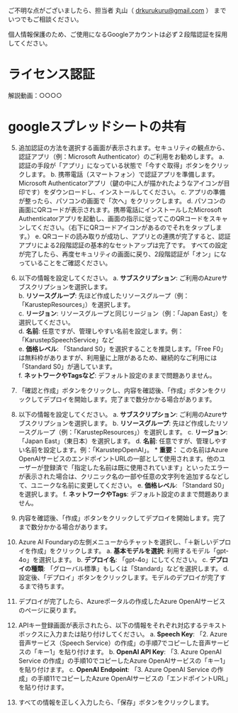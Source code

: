 ご不明な点がございましたら、担当者 丸山（ [drkurukuru@gmail.com](mailto:drkurukuru@gmail.com) ） までいつでもご相談ください。

個人情報保護のため、ご使用になるGoogleアカウントは必ず２段階認証を採用してください。

# ライセンス認証
解説動画：○○○○

# googleスプレッドシートの共有 

5.  追加認証の方法を選択する画面が表示されます。セキュリティの観点から、認証アプリ（例：Microsoft Authenticator）のご利用をお勧めします。
    a.  認証の手段が「アプリ」になっている状態で「今すぐ取得」ボタンをクリックします。
    b.  携帯電話（スマートフォン）で認証アプリを準備します。Microsoft Authenticatorアプリ（鍵の中に人が描かれたようなアイコンが目印です）をダウンロードし、インストールしてください。
    c.  アプリの準備が整ったら、パソコンの画面で「次へ」をクリックします。
    d.  パソコンの画面にQRコードが表示されます。携帯電話にインストールしたMicrosoft Authenticatorアプリを起動し、画面の指示に従ってこのQRコードをスキャンしてください。（右下にQRコードアイコンがあるのでそれをタップします。）
    e.  QRコードの読み取りが成功し、アプリとの連携が完了すると、認証アプリによる2段階認証の基本的なセットアップは完了です。
すべての設定が完了したら、再度セキュリティの画面に戻り、2段階認証が「オン」になっていることをご確認ください。

3.  以下の情報を設定してください。
    a.  **サブスクリプション**: ご利用のAzureサブスクリプションを選択します。  
    b.  **リソースグループ**: 先ほど作成したリソースグループ（例：「KarustepResources」）を選択します。  
    c.  **リージョン**: リソースグループと同じリージョン（例：「Japan East」）を選択してください。  
    d.  **名前**: 任意ですが、管理しやすい名前を設定します。例：「KarustepSpeechService」など  
    e.  **価格レベル**: 「Standard S0」を選択することを推奨します。「Free F0」は無料枠がありますが、利用量に上限があるため、継続的なご利用には「Standard S0」が適しています。  
    f.  **ネットワークやTagsなど**: デフォルト設定のままで問題ありません。
4.  「確認と作成」ボタンをクリックし、内容を確認後、「作成」ボタンをクリックしてデプロイを開始します。完了まで数分かかる場合があります。

3.  以下の情報を設定してください。
    a.  **サブスクリプション**: ご利用のAzureサブスクリプションを選択します。
    b.  **リソースグループ**: 先ほど作成したリソースグループ（例：「KarustepResources」）を選択します。
    c.  **リージョン**: 「Japan East」（東日本）を選択します。
    d.  **名前**: 任意ですが、管理しやすい名前を設定します。例：「KarustepOpenAI」。
        * **重要：** この名前はAzure OpenAIサービスのエンドポイントURLの一部として使用されます。他のユーザーが登録済で「指定した名前は既に使用されています」といったエラーが表示された場合は、クリニック名の一部や任意の文字列を追加するなどして、ユニークな名前に変更してください。
    e.  **価格レベル**: 「Standard S0」を選択します。
    f.  **ネットワークやTags**: デフォルト設定のままで問題ありません。
4. 内容を確認後、「作成」ボタンをクリックしてデプロイを開始します。完了まで数分かかる場合があります。

7.  Azure AI Foundaryの左側メニューからチャットを選択し、「＋新しいデプロイを作成」をクリックします。
    a.  **基本モデルを選択**: 利用するモデル「gpt-4o」を選択します。
    b.  **デプロイ名**: 「gpt-4o」にしてください。
    c.  **デプロイの種類**: 「グローバル標準」もしくは「Standard」などを選択します。
    d.  設定後、「デプロイ」ボタンをクリックします。モデルのデプロイが完了するまで待ちます。
8.  デプロイが完了したら、Azureポータルの作成したAzure OpenAIサービスのページに戻ります。

3.  APIキー登録画面が表示されたら、以下の情報をそれぞれ対応するテキストボックスに入力または貼り付けしてください。
    a.  **Speech Key**: 「2. Azure 音声サービス（Speech Service）の作成」の手順7でコピーした音声サービスの「キー1」を貼り付けます。
    b.  **OpenAI API Key**: 「3. Azure OpenAI Service の作成」の手順10でコピーしたAzure OpenAIサービスの「キー1」を貼り付けます。
    c.  **OpenAI Endpoint**: 「3. Azure OpenAI Service の作成」の手順11でコピーしたAzure OpenAIサービスの「エンドポイントURL」を貼り付けます。
4.  すべての情報を正しく入力したら、「保存」ボタンをクリックします。 